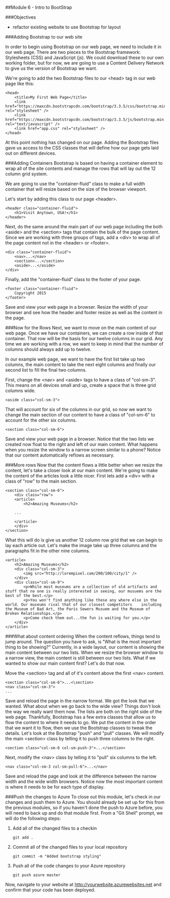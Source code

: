 ﻿##Module 6 - Intro to BootStrap

###Objectives
 - refactor existing website to use Bootstrap for layout

###Adding Bootstrap to our web site

In order to begin using Bootstrap on our web page, we need to include it in our web page. There are two pieces to the Bootstrap framework: Stylesheets (CSS) and JavaScript (js). We could download these to our own working folder, but for now, we are going to use a Content Delivery Network to give us the version of Bootstrap we want.

We're going to add the two Bootstrap files to our \<head> tag in our web page like this:

````
<head>
	<title>My First Web Page</title>
	<link href="https://maxcdn.bootstrapcdn.com/bootstrap/3.3.5/css/bootstrap.min.css" rel="stylesheet" />
	<link href="https://maxcdn.bootstrapcdn.com/bootstrap/3.3.5/js/bootstrap.min.jss" rel="text/javascript" />
	<link href="app.css" rel="stylesheet" />
</head>

````

At this point nothing has changed on our page. Adding the Bootstrap files gave us access to the CSS classes that will define how our page gets laid out on different devices.

###Adding Containers
Bootstrap is based on having a container element to wrap all of the site contents and manage the rows that will lay out the 12 column grid system.

We are going to use the "container-fluid" class to make a full width container that will resize based on the size of the browser viewport.

Let's start by adding this class to our page \<header>.

````
<header class="container-fluid">
	<h1>Visit Anytown, USA!</h1>
</header>
````

Next, do the same around the main part of our web page including the both \<aside> and the \<section> tags that contain the bulk of the page content. Since we are working with three groups of tags, add a \<div> to wrap all of the page content not in the \<header> or \<footer>.

````
<div class="container-fluid">
	<nav>...</nav>
	<section>...</section>
	<aside>...</aside>
</div>
````

Finally, add the "container-fluid" class to the footer of your page.

````
<footer class="container-fluid">
	Copyright 2015
</footer>
````

Save and view your web page in a browser. Resize the width of your browser and see how the header and footer resize as well as the content in the page.

###Now for the Rows
Next, we want to move on the main content of our web page. Once we have our containers, we can create a row inside of that container. That row will be the basis for our twelve columns in our grid. Any time we are working with a row, we want to keep in mind that the number of columns should always add up to twelve.

In our example web page, we want to have the first list take up two columns, the main content to take the next eight columns and finally our second list to fill the final two columns.

First, change the \<nav> and \<aside> tags to have a class of "col-sm-3". This means on all devices small and up, create a space that is three grid columns wide.

````
<aside class="col-sm-3">
````
That will account for six of the columns in our grid, so now we want to change the main section of our content to have a class of "col-sm-6" to account for the other six columns.

````
<section class="col-sm-6">
````

Save and view your web page in a browser. Notice that the two lists we created now float to the right and left of our main content. What happens when you resize the window to a narrow screen similar to a phone? Notice that our content automatically reflows as necessary.

###More rows
Now that the content flows a little better when we resize the content, let's take a closer look at our main content.
We're going to make the content of the articles look a little nicer. First lets add a \<div> with a class of "row" to the main section.

````
<section class="col-sm-6">
	<div class="row">
	<article>
		<h2>Amazing Museums</h2>

	...

	</article>
	</div>
</section>
````

What this will do is give us another 12 column row grid that we can begin to lay each article out. Let's make the image take up three columns and the paragraphs fit in the other nine columns.

````
<article>
	<h2>Amazing Museums</h2>
	<div class="col-sm-3">
		<img src="http://lorempixel.com/200/100/city/1" />
	</div>
	<div class="col-sm-9">
		<p>While most museums are a collection of old artifacts and stuff that no one is really interested in seeing, our musuems are the best of the best.</p>
		<p>You won't find anything like these any where else in the world. Our museums rival that of our closest competitors	including the Museum of Bad Art, the Paris Sewers Musuem and the Museum of Broken Relationships.</p>
		<p>Come check them out...the fun is waiting for you.</p>
	</div>
</article>

````

###What about content ordering
When the content reflows, things tend to jump around. The question you have to ask, is "What is the most important thing to be showing?" Currently, in a wide layout, our content is showing the main content between our two lists. When we resize the browser window to a narrow view, the main content is still between our two lists. What if we wanted to show our main content first? Let's do that now.

Move the \<section> tag and all of it's content above the first \<nav> content.

````
<section class="col-sm-6">...<\section>
<nav class="col-sm-3">
...
````

Save and reload the page in the narrow format. We got the look that we wanted. What about when we go back to the wide view? Things don't look the way we really want them now. The lists are both on the right side of the web page.
Thankfully, Bootstrap has a few extra classes that allow us to flow the content to where it needs to go. We put the content in the order that we want it to flow, then we use the Bootstrap classes to tweak the details. Let's look at the Bootstrap "push" and "pull" classes.
We will modify the main \<section> class by telling it to push three columns to the right.

````
<section class="col-sm-6 col-sm-push-3">...</section>
````

Next, modify the \<nav> class by telling it to "pull" six columns to the left.

````
<nav class="col-sm-3 col-sm-pull-6">...</nav>
````

Save and reload the page and look at the difference between the narrow width and the wide width browsers. Notice now the most important content is where it needs to be for each type of display.

###Push the changes to Azure
To close out this module, let's check in our changes and push them to Azure. You should already be set up for this from the previous modules, so if you haven't done the push to Azure before, you will need to back up and do that module first.
From a "Git Shell" prompt, we will do the following steps:

 1. Add all of the changed files to a checkin
	
	````
	git add .
	````
 2. Commit all of the changed files to your local repository

	````
	git commit -m "Added bootstrap styling"
	````
 3. Push all of the code changes to your Azure repository

	````
	git push azure master
	````

Now, navigate to your website at http://yourwebsite.azurewebsites.net and confirm that your code has been deployed.